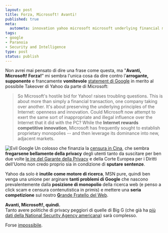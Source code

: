 ```yaml
--- 
layout: post
title: Forza, Microsoft! Avanti!
published: true
meta: 
  autometa: innovation yahoo microsoft microsoft underlying financial monopolies vomitevole
tags: 
- google
- Paranoia
- Security and Intelligence
type: post
status: publish
---
```

Non avrei mai pensato di dire una frase come questa, ma "**Avanti, Microsoft! Forza!**" mi sembra l'unica cosa da dire contro l'**arrogante, supponente** e francamente **vomitevole** [statement di Google](http://googleblog.blogspot.com/2008/02/yahoo-and-future-of-internet.html) in merito al possibile Takeover di Yahoo da parte di Microsoft:

> So Microsoft's hostile bid for Yahoo! raises troubling questions. This is about more than simply a financial transaction, one company taking over another. It's about preserving the underlying principles of the Internet: openness and innovation. Could Microsoft now attempt to exert the same sort of inappropriate and illegal influence over the Internet that it did with the PC? While the **Internet rewards competitive innovation**, Microsoft has frequently sought to establish proprietary monopolies -- and then leverage its dominance into new, adjacent markets.  
  
![Evil Google](http://www.lastknight.com/download//herseygoogle250small.gif)
Un colosso che finanzia la [censura in Cina](http://www.corriere.it/Primo_Piano/Scienze_e_Tecnologie/2006/01_Gennaio/25/google.shtml), che sembra **fregarsene bellamente della privacy** degli utenti tanto da suscitare per ben due volte [le ire del Garante della Privacy](www.garanteprivacy.it/garante/document?ID=1267433) e della Corte Europea per i Diritti dell'Uomo non credo proprio sia in condizione di **sputare sentenze**.  
  
Yahoo da solo è **inutile come motore di ricerca**, MSN pure, quindi ben venga una unione per arginare **tanti problemi di Google** che nascono prevalentemente dalla **posizione di monopolio** della ricerca web (e penso a click scam e censura contenutistica in primis) e mettere una **seria competizione** sul nostro [**G**rande Fratello del Web](http://www.lastknight.com/2007/09/12/end-summer-camp-conferenza-censura-googletistic-wordpress/).  
  
**Avanti, Microsoft!, quindi.**  
Tanto avere politiche di privacy peggiori di quelle di Big G (che già ha [più dati della National Security Agency americana](http://www.motherjones.com/news/feature/2006/11/google.html)) sarà complesso.  
  
Forse [impossibile](http://www.oreillynet.com/windows/blog/2005/08/is_google_evil.html). 
